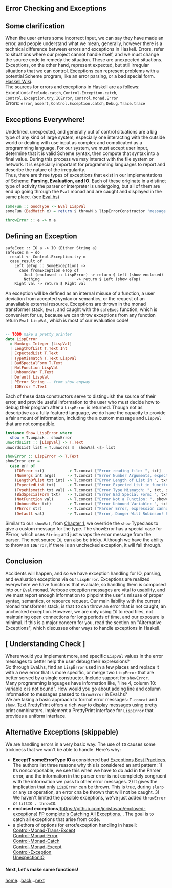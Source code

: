 Error Checking and Exceptions
------------
## Some clarification
When the user enters some incorrect input, we can say they have made an error, and people understand what we mean, generally, however there is a technical difference between errors and exceptions in Haskell. Errors, refer to situations where our project cannot handle itself, and we must change the source code to remedy the situation. These are unexpected situations. Exceptions, on the other hand, represent expected, but still irregular situations that we can control. Exceptions can represent problems with a potential Scheme program, like an error parsing, or a bad special form. [Haskell Wiki](https://wiki.haskell.org/Error_vs._Exception).    
The sources for errors and exceptions in Haskell are as follows:    
Exceptions: `Prelude.catch`, `Control.Exception.catch`, `Control.Exception.try`, `IOError`, `Control.Monad.Error`    
Errors: `error`, `assert`, `Control.Exception.catch`, `Debug.Trace.trace`     


## Exceptions Everywhere!
Undefined, unexpected, and generally out of control situations are a big type of any kind of large system, especially one interacting with the outside world or dealing with use input as complex and complicated as a programming language.  For our system, we must accept user input, determine that it is valid Scheme syntax, then compute that syntax into a final value.  During this process we may interact with the file system or network.  It is especially important for programming languages to report and describe the nature of the irregularity.     
Thus, there are three types of exceptions that exist in our implementations of Scheme: **Parsing, Evaluation, and IO**. Each of these originate in a distinct type of activity the parser or interpreter is undergoing, but all of them are end up going through the `Eval` monad and are caught and displayed in the same place. (see [Eval.hs](../src/Eval.hs))
```Haskell
someFun :: GoodType -> Eval LispVal
someFun (BadMatch x) = return $ throwM $ lispErrorConstructor "message we send"
```

```Haskell
throwError :: e -> m a
```



## Defining an Exception
```
safeExec :: IO a -> IO (Either String a)
safeExec m = do
  result <- Control.Exception.try m
  case result of
    Left (eTop :: SomeException) ->
      case fromException eTop of
        Just (enclosed :: LispError) -> return $ Left (show enclosed)
        Nothing                -> return $ Left (show eTop)
    Right val -> return $ Right val
```
An exception will be defined as an internal misuse of a function, a user deviation from accepted syntax or semantics, or the request of an unavailable external resource. Exceptions are thrown in the monad transformer stack, `Eval`, and caught with the `safeExec` function, which is convenient for us, because we can throw exceptions from any function return `Eval LispVal`, which is most of our evaluation code!

```haskell

-- TODO make a pretty printer
data LispError
  = NumArgs Integer [LispVal]
  | LengthOfList T.Text Int
  | ExpectedList T.Text
  | TypeMismatch T.Text LispVal
  | BadSpecialForm T.Text
  | NotFunction LispVal
  | UnboundVar T.Text
  | Default LispVal
  | PError String -- from show anyway
  | IOError T.Text

```

Each of these data constructors serve to distinguish the source of their error, and provide useful information to the user who must decide how to debug their program after a `LispError` is returned. Though not as descriptive as a fully featured language, we do have the capacity to provide a fair amount of information, including the a custom message and `LispVal` that are not compatible.

```haskell
instance Show LispError where
  show = T.unpack . showError
unwordsList :: [LispVal] -> T.Text
unwordsList list = T.unwords $  showVal <$> list

showError :: LispError -> T.Text
showError err =
  case err of
    (IOError txt)          -> T.concat ["Error reading file: ", txt]
    (NumArgs int args)     -> T.concat ["Error Number Arguments, expected ", T.pack $ show int, " recieved args: ", unwordsList args]
    (LengthOfList txt int) -> T.concat ["Error Length of List in ", txt, " length: ", T.pack $ show int]
    (ExpectedList txt)     -> T.concat ["Error Expected List in funciton ", txt]
    (TypeMismatch txt val) -> T.concat ["Error Type Mismatch: ", txt, showVal val]
    (BadSpecialForm txt)   -> T.concat ["Error Bad Special Form: ", txt]
    (NotFunction val)      -> T.concat ["Error Not a Function: ", showVal val]
    (UnboundVar txt)       -> T.concat ["Error Unbound Variable: ", txt]
    (PError str)           -> T.concat ["Parser Error, expression cannot evaluate: ",T.pack str]
    (Default val)          -> T.concat ["Error, Danger Will Robinson! Evaluation could not proceed!  ", showVal val]

```

 Similar to our `showVal`, from [Chapter 1](01_introduction.md), we override the `show` Typeclass to give a custom message for the type.  The showError has a special case for PError, which uses  `String` and just wraps the error message from the parser. The next source `IO`, can also be tricky. Although we have the ability to throw an `IOError`, if there is an unchecked exception, it will fall through.  









## Conclusion
Accidents will happen, and so we have exception handling for IO, parsing, and evaluation exceptions via our `LispError`. Exceptions are realized everywhere we have functions that evaluate, so handling them is composed into our `Eval` monad. Verbose exception messages are vital to usability, and we must report enough information to pinpoint the user's misuse of proper syntax, semantics, or resource request.  Our main liability with the current monad transformer stack, is that `IO` can throw an error that is not caught, an unchecked exception. However, we are only using `IO` to read files, not maintaining open connections for long periods of time, and our exposure is minimal.  If this is a major concern for you, read the section on "Alternative Exceptions", which discusses other ways to handle exceptions in Haskell.             

## [ Understanding Check ]
Where would you implement more, and specific `LispVal` values in the error messages to better help the user debug their expressions?        
Go through Eval.hs, find an `LispError` used in a few places and replace it with a new error that is more specific, or merge two `LispError` that are better served by a single constructor. Include support for `showError`.     
Many programming languages have information like, "line 4, column 10: variable x is not bound". How would you go about adding line and column information to messages passed to `throwError` in Eval.hs?     
We are taking a basic approach to format error messages: `T.concat` and `show`. [Text.PrettyPrint](https://hackage.haskell.org/package/pretty-1.1.3.4/docs/Text-PrettyPrint.html) offers a rich way to display messages using pretty print combinators. Implement a PrettyPrint interface for `LispError` that provides a uniform interface.   

## Alternative Exceptions (skippable)
We are handling errors in a very basic way. The use of `IO` causes some trickiness that we won't be able to handle.  Here's why:    
* **ExceptT someErrorType IO a** considered bad [Exceptions Best Practices](https://www.schoolofhaskell.com/user/commercial/content/exceptions-best-practices). The authors list three reasons why this is considered an anti pattern:  1) Its noncomposable, we see this when we have to do add in the Parser error, and the information in the parser error is not completely congruent with the information we pass to other error messages. 2) It gives the implication that only `LispError` can be thrown. This is true, during `slurp` or any `IO` operation, an error cna be thrown that will not be caught. 3) We haven't limited the possible exceptions, we've just added `throwError` or `liftIO . throwIO`.
* **enclosed exceptions**](https://github.com/jcristovao/enclosed-exceptions)  [FP complete's Catching All Exceptions. ](https://www.schoolofhaskell.com/user/snoyberg/general-haskell/exceptions/catching-all-exceptions).  The goal is to catch all exceptions that arise from code.
* a plethora of options for error/exception handling in hasell:    
[Control-Monad-Trans-Except](https://hackage.haskell.org/package/transformers-0.5.0.0/docs/Control-Monad-Trans-Except.html)    
 [Control-Monad-Error](https://hackage.haskell.org/package/mtl-2.2.1/docs/Control-Monad-Error.html)    
[Control-Monad-Catch](https://hackage.haskell.org/package/exceptions-0.8.0.2/docs/Control-Monad-Catch.html)    
[Control-Monad-Except](https://hackage.haskell.org/package/mtl-2.2.1/docs/Control-Monad-Except.html)     
[Control-Exception](https://hackage.haskell.org/package/base-4.8.1.0/docs/Control-Exception.html)   
[UnexpectionIO](https://hackage.haskell.org/package/unexceptionalio)     




#### Next, Let's make some functions!

[home](00_overview.md)...[back](03_evaluation.md)...[next](05_primitives.md)
